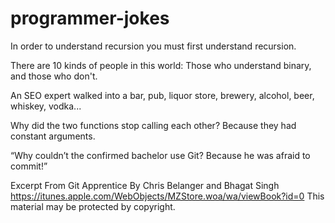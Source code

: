 # programmer-jokes

In order to understand recursion you must first understand recursion.

There are 10 kinds of people in this world: Those who understand binary, and those who don't.

An SEO expert walked into a bar, pub, liquor store, brewery, alcohol, beer, whiskey, vodka...

Why did the two functions stop calling each other? Because they had constant arguments.

“Why couldn’t the confirmed bachelor use Git? Because he was afraid to commit!”

Excerpt From
Git Apprentice
By Chris Belanger and Bhagat Singh
https://itunes.apple.com/WebObjects/MZStore.woa/wa/viewBook?id=0
This material may be protected by copyright.

